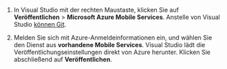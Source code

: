 
1. In Visual Studio mit der rechten Maustaste, klicken Sie auf **Veröffentlichen** > **Microsoft Azure Mobile Services**. Anstelle von Visual Studio [können Git](../articles/mobile-services/mobile-services-dotnet-backend-store-code-source-control.md).

2. Melden Sie sich mit Azure-Anmeldeinformationen ein, und wählen Sie den Dienst aus **vorhandene Mobile Services**. Visual Studio lädt die Veröffentlichungseinstellungen direkt von Azure herunter. Klicken Sie abschließend auf **Veröffentlichen**.


